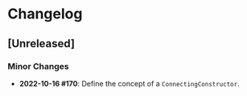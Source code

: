 # Changelog
## [Unreleased]
### Minor Changes
* **2022-10-16 \#170**: Define the concept of a `ConnectingConstructor`.

